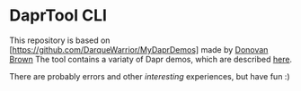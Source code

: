 # DaprTool CLI
This repository is based on [https://github.com/DarqueWarrior/MyDaprDemos] made by [Donovan Brown](https://github.com/DarqueWarrior)
The tool contains a variaty of Dapr demos, which are described [here](https://github.com/mbn-ms-dk/DaprTool/blob/main/demos/documentation/demos.md).

There are probably errors and other _interesting_ experiences, but have fun :)
